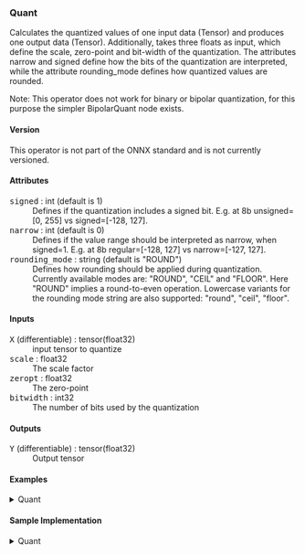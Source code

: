 ### <a name="Quant"></a><a name="abs">**Quant**</a>

Calculates the quantized values of one input data (Tensor<T>) and produces one output data (Tensor<T>).
Additionally, takes three floats as input, which define the scale, zero-point and bit-width of the quantization.
The attributes narrow and signed define how the bits of the quantization are interpreted, while the attribute
rounding_mode defines how quantized values are rounded.

Note: This operator does not work for binary or bipolar quantization, for this purpose the simpler BipolarQuant node exists.

#### Version

This operator is not part of the ONNX standard and is not currently versioned.

#### Attributes

<dl>
<dt><tt>signed</tt> : int (default is 1)</dt>
<dd>Defines if the quantization includes a signed bit. E.g. at 8b unsigned=[0, 255] vs signed=[-128, 127].</dd>
<dt><tt>narrow</tt> : int (default is 0)</dt>
<dd>Defines if the value range should be interpreted as narrow, when signed=1. E.g. at 8b regular=[-128, 127] vs narrow=[-127, 127].</dd>
<dt><tt>rounding_mode</tt> : string (default is "ROUND")</dt>
<dd>Defines how rounding should be applied during quantization. Currently available modes are: "ROUND", "CEIL" and "FLOOR". Here "ROUND" implies a round-to-even operation. Lowercase variants for the rounding mode string are also supported: "round", "ceil", "floor".</dd>
</dl>

#### Inputs

<dl>
<dt><tt>X</tt> (differentiable) : tensor(float32)</dt>
<dd>input tensor to quantize</dd>
<dt><tt>scale</tt> : float32</dt>
<dd>The scale factor</dd>
<dt><tt>zeropt</tt> : float32</dt>
<dd>The zero-point</dd>
<dt><tt>bitwidth</tt> : int32</dt>
<dd>The number of bits used by the quantization</dd>
</dl>


#### Outputs

<dl>
<dt><tt>Y</tt> (differentiable) : tensor(float32)</dt>
<dd>Output tensor</dd>
</dl>


#### Examples
<details>
<summary>Quant</summary>

```python
from onnx import helper
import numpy as np

# Define node settings and input
x = np.random.randn(100).astype(np.float32)*10.
scale = np.array(1.)
zeropt = np.array(0.)
bitwidth = np.array(4)
signed = 1
narrow = 0
rounding_mode = "ROUND"

# Create node
node = helper.make_node(
    'Quant',
    domain='finn.custom_op.general',
    inputs=['x', 'scale', 'zeropt', 'bitwidth'],
    outputs=['y'],
    narrow=narrow,
    signed=signed,
    rounding_mode=rounding_mode,
)

# Execute the same settings with the reference implementation (quant)
# See the sample implementation for more details on quant.
output_ref = quant(x, scale, zeropt, bitwidth, signed, narrow, rounding_mode)

# Execute node and compare
expect(node, inputs=[x, scale, zeropt, bitwidth], outputs=[output_ref], name='test_quant')

```

</details>


#### Sample Implementation

<details>
<summary>Quant</summary>

```python
# SPDX-License-Identifier: Apache-2.0

from __future__ import absolute_import
from __future__ import division
from __future__ import print_function
from __future__ import unicode_literals

import numpy as np

def quant(inp_tensor, scale, zeropt, bitwidth, signed, narrow, rounding_mode):
    # Port of IntQuant class from Brevitas: https://bit.ly/2S6qvZJ
    # Scaling
    y_int = inp_tensor / scale
    y_int = y_int + zeropt
    # Clamping
    min_int_val = min_int(signed, narrow, bitwidth)
    max_int_val = max_int(signed, narrow, bitwidth)
    y_int = np.where(y_int > max_int_val, max_int_val.astype(y_int.dtype), y_int)
    y_int = np.where(y_int < min_int_val, min_int_val.astype(y_int.dtype), y_int)
    # Rounding
    rounding_fx = resolve_rounding_mode(rounding_mode)
    y_int = rounding_fx(y_int)

    # Re-scaling
    out_tensor = y_int - zeropt
    out_tensor = out_tensor * scale

    return out_tensor

def min_int(signed: bool, narrow_range: bool, bit_width: int) -> int:
    """Compute the minimum integer representable by a given number of bits.
    Args:
        signed (bool): Indicates whether the represented integer is signed or not.
        narrow_range (bool): Indicates whether to narrow the minimum value
        represented by 1.
        bit_width (int): Number of bits available for the representation.
    Returns:
        int: Maximum unsigned integer that can be represented according to
        the input arguments.
    Examples:
        >>> min_int(signed=True, narrow_range=True, bit_width=8)
        int(-127)
        >>> min_int(signed=False, narrow_range=True, bit_width=8)
        int(0)
        >>> min_int(signed=True, narrow_range=False, bit_width=8)
        int(-128)
        >>> min_int(signed=False, narrow_range=False, bit_width=8)
        int(0)
    """
    if signed and narrow_range:
        value = -(2 ** (bit_width - 1)) + 1
    elif signed and not narrow_range:
        value = -(2 ** (bit_width - 1))
    else:
        value = 0 * bit_width
    return value


def max_int(signed: bool, narrow_range: bool, bit_width: int) -> int:
    """Compute the maximum integer representable by a given number of bits.
    Args:
        signed (bool): Indicates whether the represented integer is signed or not.
        narrow_range (bool): Indicates whether to narrow the maximum unsigned value
        represented by 1.
        bit_width (int): Number of bits available for the representation.
    Returns:
        Tensor: Maximum integer that can be represented according to
        the input arguments.
    Examples:
        >>> max_int(signed=True, narrow_range=True, bit_width=8)
        int(127)
        >>> max_int(signed=False, narrow_range=True, bit_width=8)
        int(254)
        >>> max_int(signed=True, narrow_range=False, bit_width=8)
        int(127)
        >>> max_int(signed=False, narrow_range=False, bit_width=8)
        int(255)
    """
    if not signed and not narrow_range:
        value = (2 ** bit_width) - 1
    elif not signed and narrow_range:
        value = (2 ** bit_width) - 2
    else:
        value = (2 ** (bit_width - 1)) - 1
    return value

def resolve_rounding_mode(mode_string):
    """Resolve the rounding mode string of Quant and Trunc ops
    to the corresponding numpy functions."""
    if mode_string == "ROUND":
        return np.round
    elif mode_string == "CEIL":
        return np.ceil
    elif mode_string == "FLOOR":
        return np.floor
    else:
        raise ValueError(f"Could not resolve rounding mode called: {mode_string}")

```

</details>
